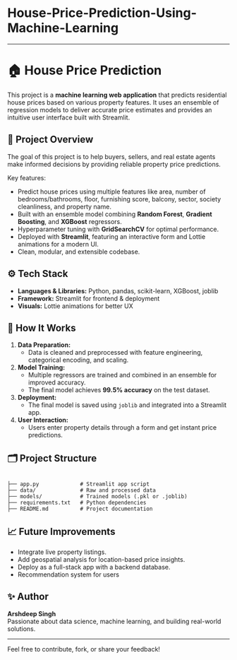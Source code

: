 # House-Price-Prediction-Using-Machine-Learning
---
# 🏠 House Price Prediction

This project is a **machine learning web application** that predicts residential house prices based on various property features. It uses an ensemble of regression models to deliver accurate price estimates and provides an intuitive user interface built with Streamlit.

## 📌 Project Overview

The goal of this project is to help buyers, sellers, and real estate agents make informed decisions by providing reliable property price predictions.

Key features:
- Predict house prices using multiple features like area, number of bedrooms/bathrooms, floor, furnishing score, balcony, sector, society cleanliness, and property name.
- Built with an ensemble model combining **Random Forest**, **Gradient Boosting**, and **XGBoost** regressors.
- Hyperparameter tuning with **GridSearchCV** for optimal performance.
- Deployed with **Streamlit**, featuring an interactive form and Lottie animations for a modern UI.
- Clean, modular, and extensible codebase.

## ⚙️ Tech Stack

- **Languages & Libraries:** Python, pandas, scikit-learn, XGBoost, joblib
- **Framework:** Streamlit for frontend & deployment
- **Visuals:** Lottie animations for better UX

## 🚀 How It Works

1. **Data Preparation:**  
   - Data is cleaned and preprocessed with feature engineering, categorical encoding, and scaling.
2. **Model Training:**  
   - Multiple regressors are trained and combined in an ensemble for improved accuracy.
   -  The final model achieves **99.5% accuracy** on the test dataset.
3. **Deployment:**  
   - The final model is saved using `joblib` and integrated into a Streamlit app.
4. **User Interaction:**  
   - Users enter property details through a form and get instant price predictions.

## 🗂️ Project Structure

```

├── app.py             # Streamlit app script
├── data/              # Raw and processed data
├── models/            # Trained models (.pkl or .joblib)
├── requirements.txt   # Python dependencies
├── README.md          # Project documentation

```

## 📈 Future Improvements

- Integrate live property listings.
- Add geospatial analysis for location-based price insights.
- Deploy as a full-stack app with a backend database.
- Recommendation system for users

## ✨ Author

**Arshdeep Singh**  
Passionate about data science, machine learning, and building real-world solutions.

---

Feel free to contribute, fork, or share your feedback!

```
